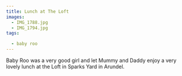 ```yaml
---
title: Lunch at The Loft
images:
  - IMG_1788.jpg
  - IMG_1794.jpg
tags:

  - baby roo
---
```

Baby Roo was a very good girl and let Mummy and Daddy enjoy a very lovely lunch at the Loft in Sparks Yard in Arundel.